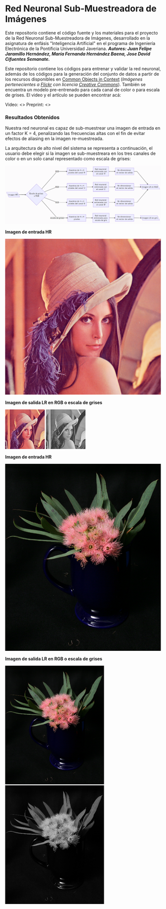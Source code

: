# Red Neuronal Sub-Muestreadora de Imágenes
Este repositorio contiene el código fuente y los materiales para el proyecto de la Red Neuronal Sub-Muestreadora de Imágenes, desarrollado en la asignatura de enfásis "Inteligencia Artificial" en el programa de Ingeniería Electrónica de la Pontificia Universidad Javeriana. ***Autores: Juan Felipe Jaramillo Hernández, María Fernanda Hernández Baena, Jose David Cifuentes Semanate.***

Este repositorio contiene los códigos para entrenar y validar la red neuronal, además de los códigos para la generación del conjunto de datos a partir de los recursos disponibles en [Common Objects in Context](https://cocodataset.org/#termsofuse) (*Imágenes pertenecientes a [Flickr](https://www.flickr.com/creativecommons/) con licencia [Creative Commons](https://creativecommons.org/licenses/by/4.0/legalcode)*). También se encuentra un modelo pre-entrenado para cada canal de color o para escala de grises. El video y el artículo se pueden encontrar acá:

Video: <>
Preprint: <>

### Resultados Obtenidos
Nuestra red neuronal es capaz de sub-muestrear una imagen de entrada en un factor K = 4, penalizando las frecuencias altas con el fin de evitar efectos de aliasing en la imagen re-muestreada. 

La arquitectura de alto nivel del sistema se representa a continuación, el usuario debe elegir si la imagen se sub-muestreara en los tres canales de color o en un solo canal representado como escala de grises:

![arquitectura alto nivel](Modelos_guardados/arquitectura_alto_nivel_sistema.png)

**Imagen de entrada HR**

![Lenna - Imagen de entrada HR](Imagenes_HR/lenna.png)

**Imagen de salida LR en RGB o escala de grises**

![Lenna - Imagen de salida LR rgb](Imagenes_LR/lenna_bgr_sub-muestreada.png)
![Lenna - Imagen de salida LR gris](Imagenes_LR/lenna_gray_sub-muestreada.png)

**Imagen de entrada HR**

![Planta - Imagen de entrada HR](Imagenes_HR/planta.png)

**Imagen de salida LR en RGB o escala de grises**

![Planta - Imagen de salida LR](Imagenes_LR/planta_bgr_sub-muestreada.png)
![Planta - Imagen de salida LR](Imagenes_LR/planta_gray_sub-muestreada.png)
